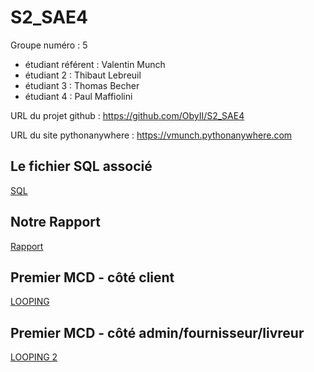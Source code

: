 # S2_SAE4

Groupe numéro : 5

* étudiant référent : Valentin Munch
* étudiant 2 : Thibaut Lebreuil
* étudiant 3 : Thomas Becher
* étudiant 4 : Paul Maffiolini

URL du projet github : https://github.com/ObyII/S2_SAE4

URL du site pythonanywhere : https://vmunch.pythonanywhere.com

## Le fichier SQL associé

[SQL](ecommerce_jujudesign.sql)

## Notre Rapport

[Rapport](Rapport_SAE4_groupe5_MUNCH.pdf )

## Premier MCD - côté client

[LOOPING](JujuDesign-v2.loo)

## Premier MCD - côté admin/fournisseur/livreur


[LOOPING 2](JujuDesign-v2-with-supplier.loo)
